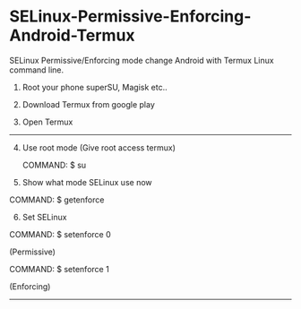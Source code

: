 # SELinux-Permissive-Enforcing-Android-Termux
SELinux Permissive/Enforcing mode change Android with Termux Linux command line.

1. Root your phone superSU, Magisk etc..

2. Download Termux from google play

3. Open Termux
_____________________________________
4. Use root mode (Give root access termux)
  
   COMMAND: $ su   

5. Show what mode SELinux use now

COMMAND: $ getenforce

6. Set SELinux 
 
 COMMAND: $ setenforce 0

(Permissive)

COMMAND: $ setenforce 1

(Enforcing)
____________________________________
